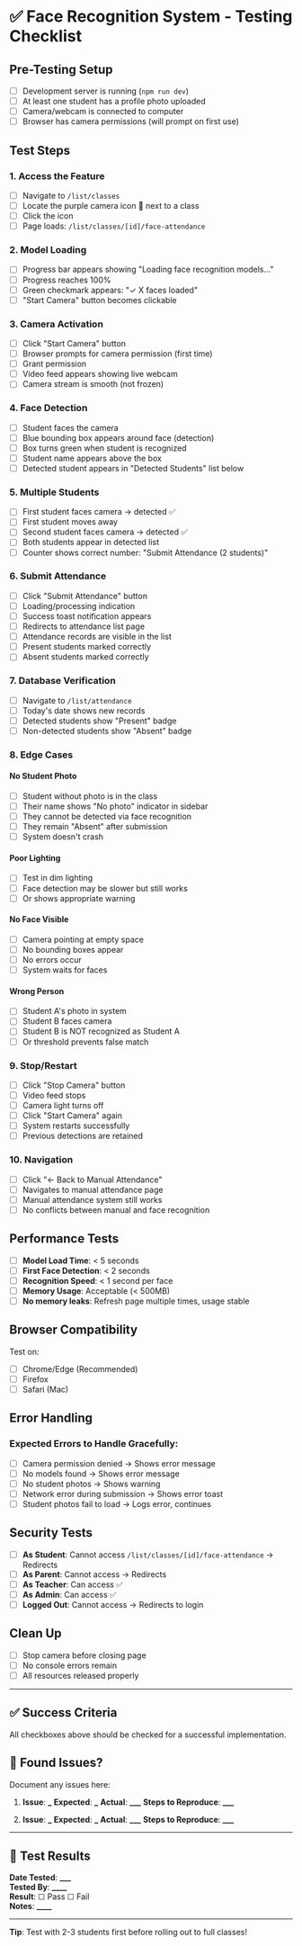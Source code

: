 # ✅ Face Recognition System - Testing Checklist

## Pre-Testing Setup

- [ ] Development server is running (`npm run dev`)
- [ ] At least one student has a profile photo uploaded
- [ ] Camera/webcam is connected to computer
- [ ] Browser has camera permissions (will prompt on first use)

## Test Steps

### 1. Access the Feature

- [ ] Navigate to `/list/classes`
- [ ] Locate the purple camera icon 🎥 next to a class
- [ ] Click the icon
- [ ] Page loads: `/list/classes/[id]/face-attendance`

### 2. Model Loading

- [ ] Progress bar appears showing "Loading face recognition models..."
- [ ] Progress reaches 100%
- [ ] Green checkmark appears: "✓ X faces loaded"
- [ ] "Start Camera" button becomes clickable

### 3. Camera Activation

- [ ] Click "Start Camera" button
- [ ] Browser prompts for camera permission (first time)
- [ ] Grant permission
- [ ] Video feed appears showing live webcam
- [ ] Camera stream is smooth (not frozen)

### 4. Face Detection

- [ ] Student faces the camera
- [ ] Blue bounding box appears around face (detection)
- [ ] Box turns green when student is recognized
- [ ] Student name appears above the box
- [ ] Detected student appears in "Detected Students" list below

### 5. Multiple Students

- [ ] First student faces camera → detected ✅
- [ ] First student moves away
- [ ] Second student faces camera → detected ✅
- [ ] Both students appear in detected list
- [ ] Counter shows correct number: "Submit Attendance (2 students)"

### 6. Submit Attendance

- [ ] Click "Submit Attendance" button
- [ ] Loading/processing indication
- [ ] Success toast notification appears
- [ ] Redirects to attendance list page
- [ ] Attendance records are visible in the list
- [ ] Present students marked correctly
- [ ] Absent students marked correctly

### 7. Database Verification

- [ ] Navigate to `/list/attendance`
- [ ] Today's date shows new records
- [ ] Detected students show "Present" badge
- [ ] Non-detected students show "Absent" badge

### 8. Edge Cases

#### No Student Photo

- [ ] Student without photo is in the class
- [ ] Their name shows "No photo" indicator in sidebar
- [ ] They cannot be detected via face recognition
- [ ] They remain "Absent" after submission
- [ ] System doesn't crash

#### Poor Lighting

- [ ] Test in dim lighting
- [ ] Face detection may be slower but still works
- [ ] Or shows appropriate warning

#### No Face Visible

- [ ] Camera pointing at empty space
- [ ] No bounding boxes appear
- [ ] No errors occur
- [ ] System waits for faces

#### Wrong Person

- [ ] Student A's photo in system
- [ ] Student B faces camera
- [ ] Student B is NOT recognized as Student A
- [ ] Or threshold prevents false match

### 9. Stop/Restart

- [ ] Click "Stop Camera" button
- [ ] Video feed stops
- [ ] Camera light turns off
- [ ] Click "Start Camera" again
- [ ] System restarts successfully
- [ ] Previous detections are retained

### 10. Navigation

- [ ] Click "← Back to Manual Attendance"
- [ ] Navigates to manual attendance page
- [ ] Manual attendance system still works
- [ ] No conflicts between manual and face recognition

## Performance Tests

- [ ] **Model Load Time**: < 5 seconds
- [ ] **First Face Detection**: < 2 seconds
- [ ] **Recognition Speed**: < 1 second per face
- [ ] **Memory Usage**: Acceptable (< 500MB)
- [ ] **No memory leaks**: Refresh page multiple times, usage stable

## Browser Compatibility

Test on:

- [ ] Chrome/Edge (Recommended)
- [ ] Firefox
- [ ] Safari (Mac)

## Error Handling

### Expected Errors to Handle Gracefully:

- [ ] Camera permission denied → Shows error message
- [ ] No models found → Shows error message
- [ ] No student photos → Shows warning
- [ ] Network error during submission → Shows error toast
- [ ] Student photos fail to load → Logs error, continues

## Security Tests

- [ ] **As Student**: Cannot access `/list/classes/[id]/face-attendance` → Redirects
- [ ] **As Parent**: Cannot access → Redirects
- [ ] **As Teacher**: Can access ✅
- [ ] **As Admin**: Can access ✅
- [ ] **Logged Out**: Cannot access → Redirects to login

## Clean Up

- [ ] Stop camera before closing page
- [ ] No console errors remain
- [ ] All resources released properly

---

## ✅ Success Criteria

All checkboxes above should be checked for a successful implementation.

## 🐛 Found Issues?

Document any issues here:

1. **Issue**: ****************\_****************
   **Expected**: **************\_**************
   **Actual**: **************\_\_\_**************
   **Steps to Reproduce**: ********\_\_\_********

2. **Issue**: ****************\_****************
   **Expected**: **************\_**************
   **Actual**: **************\_\_\_**************
   **Steps to Reproduce**: ********\_\_\_********

---

## 📝 Test Results

**Date Tested**: ******\_\_\_******  
**Tested By**: ******\_\_\_\_******  
**Result**: ☐ Pass ☐ Fail  
**Notes**: ********\_\_\_\_********

---

**Tip**: Test with 2-3 students first before rolling out to full classes!
